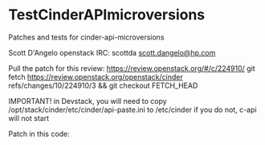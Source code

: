 # TestCinderAPImicroversions
Patches and tests for cinder-api-microversions

Scott D'Angelo
openstack IRC: scottda
scott.dangelo@hp.com

Pull the patch for this review:
https://review.openstack.org/#/c/224910/
git fetch https://review.openstack.org/openstack/cinder refs/changes/10/224910/3 && git checkout FETCH_HEAD

IMPORTANT!
in Devstack, you will need to copy /opt/stack/cinder/etc/cinder/api-paste.ini to /etc/cinder
if you do not, c-api will not start

Patch in this code:


